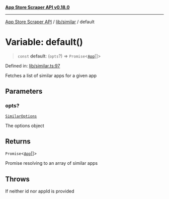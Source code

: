 [**App Store Scraper API v0.18.0**](../../../README.md)

***

[App Store Scraper API](../../../modules.md) / [lib/similar](../README.md) / default

# Variable: default()

> `const` **default**: (`opts`?) => `Promise`\<[`App`](../../../app-types/interfaces/App.md)[]\>

Defined in: [lib/similar.ts:97](https://github.com/facundoolano/app-store-scraper/blob/7e1baf8350e9d5936df88e03bdbb2e2ecea26d48/lib/similar.ts#L97)

Fetches a list of similar apps for a given app

## Parameters

### opts?

[`SimilarOptions`](../interfaces/SimilarOptions.md)

The options object

## Returns

`Promise`\<[`App`](../../../app-types/interfaces/App.md)[]\>

Promise resolving to an array of similar apps

## Throws

If neither id nor appId is provided
